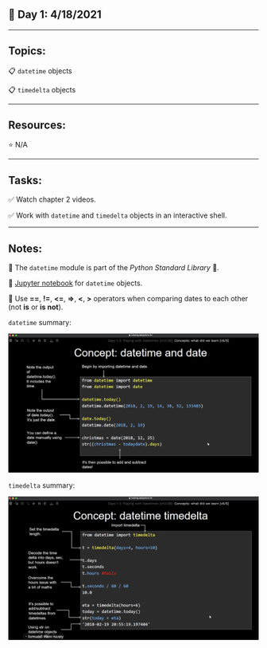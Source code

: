 ## :calendar: Day 1: 4/18/2021

---

## Topics:

:clipboard: `datetime` objects

:clipboard: `timedelta` objects

---

## Resources:

:star: N/A

---

## Tasks:

:white_check_mark: Watch chapter 2 videos.

:white_check_mark: Work with `datetime` and `timedelta` objects in an interactive shell.

---

## Notes:

:notebook: The `datetime` module is part of the *Python Standard Library* :snake:.

:telescope: [Jupyter notebook](datetime.ipynb) for `datetime` objects.

:notebook: Use **==**, **!=**, **<=**, **=>**, **<**, **>** operators when comparing dates to each other (not **is** or **is not**).



`datetime` summary:

![datetime](_images/datetime_date.png)



`timedelta` summary:

![timedelta](_images/timedelta.png)